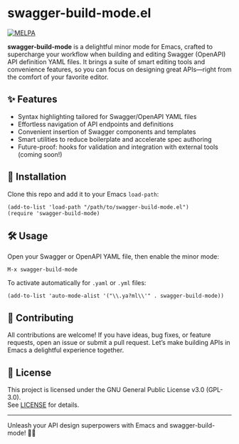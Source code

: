 # swagger-build-mode.el

[![MELPA](https://melpa.org/packages/swagger-build-mode-badge.svg)](https://melpa.org/#/swagger-build-mode)

**swagger-build-mode** is a delightful minor mode for Emacs, crafted to supercharge your workflow when building and editing Swagger (OpenAPI) API definition YAML files. It brings a suite of smart editing tools and convenience features, so you can focus on designing great APIs—right from the comfort of your favorite editor.

## ✨ Features

- Syntax highlighting tailored for Swagger/OpenAPI YAML files
- Effortless navigation of API endpoints and definitions
- Convenient insertion of Swagger components and templates
- Smart utilities to reduce boilerplate and accelerate spec authoring
- Future-proof: hooks for validation and integration with external tools (coming soon!)

## 🚀 Installation

Clone this repo and add it to your Emacs `load-path`:

```elisp
(add-to-list 'load-path "/path/to/swagger-build-mode.el")
(require 'swagger-build-mode)
```

## 🛠 Usage

Open your Swagger or OpenAPI YAML file, then enable the minor mode:

```
M-x swagger-build-mode
```

To activate automatically for `.yaml` or `.yml` files:

```elisp
(add-to-list 'auto-mode-alist '("\\.ya?ml\\'" . swagger-build-mode))
```

## 🤝 Contributing

All contributions are welcome! If you have ideas, bug fixes, or feature requests, open an issue or submit a pull request. Let’s make building APIs in Emacs a delightful experience together.

## 📝 License

This project is licensed under the GNU General Public License v3.0 (GPL-3.0).  
See [LICENSE](LICENSE) for details.

---

Unleash your API design superpowers with Emacs and swagger-build-mode! 🚀✨
